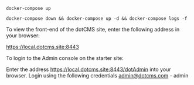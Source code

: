  
    docker-compose up
    
    docker-compose down && docker-compose up -d && docker-compose logs -f

To view the front-end of the dotCMS site, enter the following address in your browser:
    
https://local.dotcms.site:8443


To login to the Admin console on the starter site:

Enter the address https://local.dotcms.site:8443/dotAdmin into your browser.
Login using the following credentials admin@dotcms.com - admin
